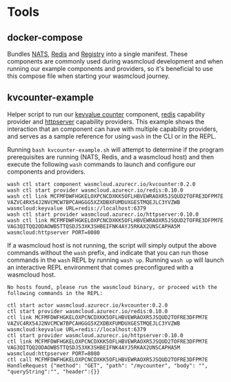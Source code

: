 # Tools

## docker-compose
Bundles [NATS](https://hub.docker.com/_/nats/), [Redis](https://hub.docker.com/_/redis) and [Registry](https://hub.docker.com/_/registry) into a single manifest. These components are commonly used during wasmcloud development and when running our example components and providers, so it's beneficial to use this compose file when starting your wasmcloud journey.

## kvcounter-example
Helper script to run our [keyvalue counter](https://github.com/wasmcloud/examples/tree/master/kvcounter) component, [redis](https://github.com/wasmcloud/capability-providers/tree/main/redis) capability provider and [httpserver](https://github.com/wasmcloud/capability-providers/tree/main/http-server) capability providers. This example shows the interaction that an component can have with multiple capability providers, and serves as a sample reference for using `wash` in the CLI or in the REPL.

Running `bash kvcounter-example.sh` will attempt to determine if the program prerequisites are running (NATS, Redis, and a wasmcloud host) and then execute the following `wash` commands to launch and configure our components and providers.
```shell
wash ctl start component wasmcloud.azurecr.io/kvcounter:0.2.0
wash ctl start provider wasmcloud.azurecr.io/redis:0.10.0
wash ctl link MCFMFDWFHGKELOXPCNCDXKK5OFLHBVEWRAOXR5JSQUD2TOFRE3DFPM7E VAZVC4RX54J2NVCMCW7BPCAHGGG5XZXDBXFUMDUXGESTMQEJLC3YVZWB wasmcloud:keyvalue URL=redis://localhost:6379
wash ctl start provider wasmcloud.azurecr.io/httpserver:0.10.0
wash ctl link MCFMFDWFHGKELOXPCNCDXKK5OFLHBVEWRAOXR5JSQUD2TOFRE3DFPM7E VAG3QITQQ2ODAOWB5TTQSDJ53XK3SHBEIFNK4AYJ5RKAX2UNSCAPHA5M wasmcloud:httpserver PORT=8080
```
If a wasmcloud host is not running, the script will simply output the above commands without the `wash` prefix, and indicate that you can run those commands in the `wash` REPL by running `wash up`. Running `wash up` will launch an interactive REPL environment that comes preconfigured with a wasmcloud host.
```
No hosts found, please run the wasmcloud binary, or proceed with the following commands in the REPL:

ctl start actor wasmcloud.azurecr.io/kvcounter:0.2.0
ctl start provider wasmcloud.azurecr.io/redis:0.10.0
ctl link MCFMFDWFHGKELOXPCNCDXKK5OFLHBVEWRAOXR5JSQUD2TOFRE3DFPM7E VAZVC4RX54J2NVCMCW7BPCAHGGG5XZXDBXFUMDUXGESTMQEJLC3YVZWB wasmcloud:keyvalue URL=redis://localhost:6379
ctl start provider wasmcloud.azurecr.io/httpserver:0.10.0
ctl link MCFMFDWFHGKELOXPCNCDXKK5OFLHBVEWRAOXR5JSQUD2TOFRE3DFPM7E VAG3QITQQ2ODAOWB5TTQSDJ53XK3SHBEIFNK4AYJ5RKAX2UNSCAPHA5M wasmcloud:httpserver PORT=8080
ctl call MCFMFDWFHGKELOXPCNCDXKK5OFLHBVEWRAOXR5JSQUD2TOFRE3DFPM7E HandleRequest {"method": "GET", "path": "/mycounter", "body": "", "queryString":"", "header":{}}
```